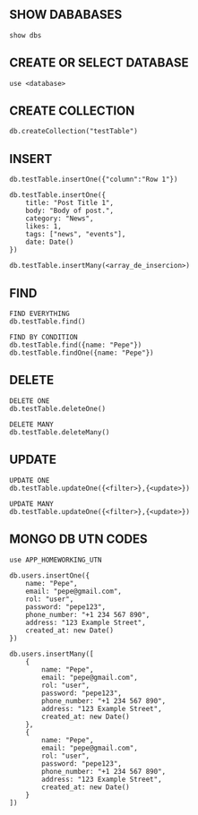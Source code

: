 ## SHOW DABABASES

    show dbs

## CREATE OR SELECT DATABASE

    use <database>

## CREATE COLLECTION

    db.createCollection("testTable")

## INSERT

    db.testTable.insertOne({"column":"Row 1"})

    db.testTable.insertOne({
        title: "Post Title 1",
        body: "Body of post.",
        category: "News",
        likes: 1,
        tags: ["news", "events"],
        date: Date()
    })

    db.testTable.insertMany(<array_de_insercion>)

## FIND
    FIND EVERYTHING
    db.testTable.find()

    FIND BY CONDITION
    db.testTable.find({name: "Pepe"})
    db.testTable.findOne({name: "Pepe"})

## DELETE
    DELETE ONE
    db.testTable.deleteOne()

    DELETE MANY
    db.testTable.deleteMany()

## UPDATE
    UPDATE ONE
    db.testTable.updateOne({<filter>},{<update>})

    UPDATE MANY
    db.testTable.updateOne({<filter>},{<update>})



## MONGO DB UTN CODES

    use APP_HOMEWORKING_UTN

    db.users.insertOne({
        name: "Pepe",
        email: "pepe@gmail.com",
        rol: "user",
        password: "pepe123",
        phone_number: "+1 234 567 890",
        address: "123 Example Street",
        created_at: new Date()
    })

    db.users.insertMany([
        {
            name: "Pepe",
            email: "pepe@gmail.com",
            rol: "user",
            password: "pepe123",
            phone_number: "+1 234 567 890",
            address: "123 Example Street",
            created_at: new Date()
        },
        {
            name: "Pepe",
            email: "pepe@gmail.com",
            rol: "user",
            password: "pepe123",
            phone_number: "+1 234 567 890",
            address: "123 Example Street",
            created_at: new Date()
        }
    ])
